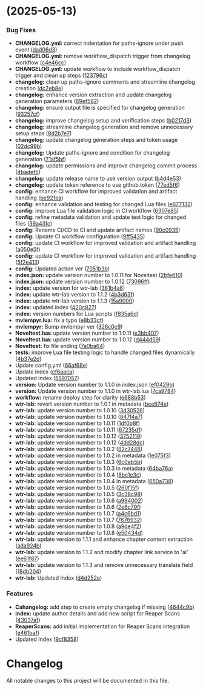 #  (2025-05-13)


### Bug Fixes

* **CHANGELOG.yml:** correct indentation for paths-ignore under push event ([dad06d3](https://github.com/Fasih-ur-Rehman45/Ext_test/commit/dad06d332995a27b26a47f5d882203807f2fcb8b))
* **CHANGELOG.yml:** remove workflow_dispatch trigger from changelog workflow ([c4e46cc](https://github.com/Fasih-ur-Rehman45/Ext_test/commit/c4e46ccbb56503c20c9a57ca9e4d8ddb960b98e5))
* **CHANGELOG.yml:** update workflow to include workflow_dispatch trigger and clean up steps ([123796c](https://github.com/Fasih-ur-Rehman45/Ext_test/commit/123796c3b6b1b1ea3395e13d26f2c2250b480608))
* **changelog:** clean up paths-ignore comments and streamline changelog creation ([dc2eb8e](https://github.com/Fasih-ur-Rehman45/Ext_test/commit/dc2eb8e8b705b999a4a56ac939d55a922fd1adb0))
* **changelog:** enhance version extraction and update changelog generation parameters ([69ef582](https://github.com/Fasih-ur-Rehman45/Ext_test/commit/69ef582d737e2c2e14de4d971601a84d7aa9230e))
* **changelog:** ensure output file is specified for changelog generation ([93257cf](https://github.com/Fasih-ur-Rehman45/Ext_test/commit/93257cf5f33e111cfa4c0c80b71b998afddf28e5))
* **changelog:** improve changelog setup and verification steps ([b0217d3](https://github.com/Fasih-ur-Rehman45/Ext_test/commit/b0217d3db2cefd52f67396000abddec7d6b19d56))
* **changelog:** streamline changelog generation and remove unnecessary setup steps ([8d2b7e7](https://github.com/Fasih-ur-Rehman45/Ext_test/commit/8d2b7e75cfbbf40d2cc8e438b7e53351e27ea8a0))
* **changelog:** update changelog generation steps and token usage ([02dc99b](https://github.com/Fasih-ur-Rehman45/Ext_test/commit/02dc99b71406545a89f364368e439414ce7b9536))
* **changelog:** Update paths-ignore and condition for changelog generation ([71af5bf](https://github.com/Fasih-ur-Rehman45/Ext_test/commit/71af5bf38c6574ade67132fcb65e961950e867df))
* **changelog:** update permissions and improve changelog commit process ([4badef5](https://github.com/Fasih-ur-Rehman45/Ext_test/commit/4badef5c1e10d0d72dcd9c000979c716ef7cf616))
* **changelog:** update release name to use version output ([b4d4e53](https://github.com/Fasih-ur-Rehman45/Ext_test/commit/b4d4e53d2d680860a1c7843d5b562df96c7f41cd))
* **changelog:** update token reference to use github.token ([77ed5f6](https://github.com/Fasih-ur-Rehman45/Ext_test/commit/77ed5f6c7ba7b999b905f49721545b1625342e5a))
* **config:** enhance CI workflow for improved validation and artifact handling ([be921ea](https://github.com/Fasih-ur-Rehman45/Ext_test/commit/be921eae7a97895b6ef71bbaeab50bb4dbeb7039))
* **config:** enhance validation and testing for changed Lua files ([e677132](https://github.com/Fasih-ur-Rehman45/Ext_test/commit/e677132dfcff65489bdec26ad2f97b126796d19e))
* **config:** improve Lua file validation logic in CI workflow ([6307e85](https://github.com/Fasih-ur-Rehman45/Ext_test/commit/6307e85a2e5c39a98cbcbaa4484990556f68c297))
* **config:** refine metadata validation and update test logic for changed files ([39a43fc](https://github.com/Fasih-ur-Rehman45/Ext_test/commit/39a43fc450eec957cc085c17adc13c4beaf29375))
* **config:** Rename CI/CD to CI and update artifact names ([90c0935](https://github.com/Fasih-ur-Rehman45/Ext_test/commit/90c09356c8e2dc5bda8be7406db219486926ee1a))
* **config:** Update CI workflow configuration ([9ff5435](https://github.com/Fasih-ur-Rehman45/Ext_test/commit/9ff54359567a41a3dab72b7017872a9307ee3262))
* **config:** update CI workflow for improved validation and artifact handling ([a050e5f](https://github.com/Fasih-ur-Rehman45/Ext_test/commit/a050e5f82b323cf313889521afe3c600b89e6769))
* **config:** update CI workflow for improved validation and artifact handling ([5f2e413](https://github.com/Fasih-ur-Rehman45/Ext_test/commit/5f2e41394d98ab32abdd595f90feb6084e0bbb75))
* **config:** Updated action ver ([7051b3b](https://github.com/Fasih-ur-Rehman45/Ext_test/commit/7051b3b4ffa641fdd5e44543824624d5076445d8))
* **index.json:** update version number to 1.0.11 for Noveltest ([2bfe610](https://github.com/Fasih-ur-Rehman45/Ext_test/commit/2bfe610cbac1d5a563954731ecd1f13bc98f59ef))
* **index.json:** update version number to 1.0.12 ([73096ff](https://github.com/Fasih-ur-Rehman45/Ext_test/commit/73096ffcf15e3b155f9dd213b2c269aa13357fca))
* **index:** update version for wtr-lab ([381b4a8](https://github.com/Fasih-ur-Rehman45/Ext_test/commit/381b4a8436197d277866f138f640a9ee035bda9b))
* **index:** update wtr-lab version to 1.1.2 ([4b3d63f](https://github.com/Fasih-ur-Rehman45/Ext_test/commit/4b3d63f90060ca5b3bb43964703d7c800430038a))
* **index:** update wtr-lab version to 1.1.3 ([15a9000](https://github.com/Fasih-ur-Rehman45/Ext_test/commit/15a9000b78cbb5491365497175f6c27f755b9c4b))
* **index:** updated index ([420c827](https://github.com/Fasih-ur-Rehman45/Ext_test/commit/420c827a7a7b3774b501fc83e32d0089ec26f09e))
* **index:** version numbers for Lua scripts ([f835a6d](https://github.com/Fasih-ur-Rehman45/Ext_test/commit/f835a6d767aba3589cead3ce4784ce6ba10c40b6))
* **mvlempyr.lua:** fix a typo ([e8b33cf](https://github.com/Fasih-ur-Rehman45/Ext_test/commit/e8b33cf7844451b7685a6f6cfc9a1874e0b3c879))
* **mvlempyr:** Bump mvlempyr ver ([326c0c9](https://github.com/Fasih-ur-Rehman45/Ext_test/commit/326c0c9c1d6603b30a9c30dc12b55d71b1032646))
* **Noveltest.lua:** update version number to 1.0.11 ([e3bb407](https://github.com/Fasih-ur-Rehman45/Ext_test/commit/e3bb4079f112a850c2d384b9e5d0f268b1237a81))
* **Noveltest.lua:** update version number to 1.0.12 ([d444d59](https://github.com/Fasih-ur-Rehman45/Ext_test/commit/d444d59ff0b0cbb4e333729211d79152835af78d))
* **Noveltest:** fix file ending ([7a0ba64](https://github.com/Fasih-ur-Rehman45/Ext_test/commit/7a0ba644508afb0b841fd2decfce79c1e8ec83f5))
* **tests:** improve Lua file testing logic to handle changed files dynamically ([4b37e2d](https://github.com/Fasih-ur-Rehman45/Ext_test/commit/4b37e2d78a02024c49918c98a1b016a9652ddbe4))
* Update config.yml ([66af68e](https://github.com/Fasih-ur-Rehman45/Ext_test/commit/66af68e90991d7d93bb2fce943ea9e0a652a6256))
* Update index ([cf6aaca](https://github.com/Fasih-ur-Rehman45/Ext_test/commit/cf6aacac101fa921e7a26296230171c5d120d990))
* Updated index ([5597057](https://github.com/Fasih-ur-Rehman45/Ext_test/commit/5597057f308408d9ab321d3f1c91f69f02ff46d1))
* **version:** Update version number to 1.1.0  in index.json ([ef0429b](https://github.com/Fasih-ur-Rehman45/Ext_test/commit/ef0429bc7d63a16342270c41b5fe5ee70e235808))
* **version:** Update version number to 1.1.0 in wtr-lab.lua ([7ca9784](https://github.com/Fasih-ur-Rehman45/Ext_test/commit/7ca97846cb4b669fe2af91d6c9857b3809a1d6ea))
* **workflow:** rename deploy step for clarity ([e688b53](https://github.com/Fasih-ur-Rehman45/Ext_test/commit/e688b53988d6bfcac5808bc32d982dd281b1a403))
* **wtr-lab:** revert version number to 1.0.1 in metadata ([bee674e](https://github.com/Fasih-ur-Rehman45/Ext_test/commit/bee674eccf4c18d8f68616fbff8f2db66da57113))
* **wtr-lab:** update version number to 1.0.10 ([3d30526](https://github.com/Fasih-ur-Rehman45/Ext_test/commit/3d30526b4d3ebbe6bb41a060e77bd439e7c61287))
* **wtr-lab:** update version number to 1.0.10 ([847f4a7](https://github.com/Fasih-ur-Rehman45/Ext_test/commit/847f4a7641f725e660e6143d91074707eed2c062))
* **wtr-lab:** update version number to 1.0.11 ([1df0b8f](https://github.com/Fasih-ur-Rehman45/Ext_test/commit/1df0b8f236ab343124ca082bcd4e53dc4c30748d))
* **wtr-lab:** update version number to 1.0.11 ([67235d1](https://github.com/Fasih-ur-Rehman45/Ext_test/commit/67235d1c805040d09332c51f8fe7e85f48a72f7b))
* **wtr-lab:** update version number to 1.0.12 ([3752119](https://github.com/Fasih-ur-Rehman45/Ext_test/commit/375211935863446d86f427b47f27036d43d2c15f))
* **wtr-lab:** update version number to 1.0.12 ([4dd28dc](https://github.com/Fasih-ur-Rehman45/Ext_test/commit/4dd28dc146e652e3833d58f2dfcec2a81b436940))
* **wtr-lab:** update version number to 1.0.2 ([82c7448](https://github.com/Fasih-ur-Rehman45/Ext_test/commit/82c7448a70cd25321e1e7f16b0bc7f4534a6f395))
* **wtr-lab:** update version number to 1.0.2 in metadata ([1e075f3](https://github.com/Fasih-ur-Rehman45/Ext_test/commit/1e075f363cea021cc73c5b413977163c5995ffc1))
* **wtr-lab:** update version number to 1.0.3 ([6c0eb5b](https://github.com/Fasih-ur-Rehman45/Ext_test/commit/6c0eb5b62b3854198b2614f8979e0da8a7847ade))
* **wtr-lab:** update version number to 1.0.3 in metadata ([64ba76a](https://github.com/Fasih-ur-Rehman45/Ext_test/commit/64ba76afd634cf49abc09b53b06cac6b9b854a8f))
* **wtr-lab:** update version number to 1.0.4 ([8bc1e3c](https://github.com/Fasih-ur-Rehman45/Ext_test/commit/8bc1e3cd0323884dad30b73338a67ba81109c5df))
* **wtr-lab:** update version number to 1.0.4 in metadata ([650a738](https://github.com/Fasih-ur-Rehman45/Ext_test/commit/650a7383263edf5174e3bcb64dde29c59a5c1d1c))
* **wtr-lab:** update version number to 1.0.5 ([260f15f](https://github.com/Fasih-ur-Rehman45/Ext_test/commit/260f15f0bd1163b1e576ce06dea85d4b1dc493dc))
* **wtr-lab:** update version number to 1.0.5 ([3c38c98](https://github.com/Fasih-ur-Rehman45/Ext_test/commit/3c38c98b13d01cb0b81160257d63d4194b900c69))
* **wtr-lab:** update version number to 1.0.6 ([a994002](https://github.com/Fasih-ur-Rehman45/Ext_test/commit/a994002167a94c2c834d0dd1fd64409184fb9192))
* **wtr-lab:** update version number to 1.0.6 ([2e6c79f](https://github.com/Fasih-ur-Rehman45/Ext_test/commit/2e6c79f9c787f5cca482817af80550449ef09b69))
* **wtr-lab:** update version number to 1.0.7 ([a4c6bd1](https://github.com/Fasih-ur-Rehman45/Ext_test/commit/a4c6bd13fe270ac564d150ee8f9bc990df15fe10))
* **wtr-lab:** update version number to 1.0.7 ([7676932](https://github.com/Fasih-ur-Rehman45/Ext_test/commit/76769320677eab143c460c16b5c95d3e736af033))
* **wtr-lab:** update version number to 1.0.8 ([a9de4f2](https://github.com/Fasih-ur-Rehman45/Ext_test/commit/a9de4f2f5e55befd1e7ec077482c8b7602e15abe))
* **wtr-lab:** update version number to 1.0.8 ([e50434d](https://github.com/Fasih-ur-Rehman45/Ext_test/commit/e50434d86c33497367f92c428e0bf64d8f143c19))
* **wtr-lab:** update version to 1.1.1 and enhance chapter content extraction ([ada924b](https://github.com/Fasih-ur-Rehman45/Ext_test/commit/ada924bffe4254341630ffa8b80339ece6057696))
* **wtr-lab:** update version to 1.1.2 and modify chapter link service to 'ai' ([ee61f87](https://github.com/Fasih-ur-Rehman45/Ext_test/commit/ee61f879dc858578ac3e933cf03ec2b417bde4e5))
* **wtr-lab:** update version to 1.1.3 and remove unnecessary translate field ([18db204](https://github.com/Fasih-ur-Rehman45/Ext_test/commit/18db204dc2eea8af3529216d736b86b0e1e890eb))
* **wtr-lab:** Updated Index ([d4d252e](https://github.com/Fasih-ur-Rehman45/Ext_test/commit/d4d252e2d023c5ffc1d83e28f315ff37ee7686a7))


### Features

* **Cahangelog:** add step to create empty changelog if missing ([4644c9b](https://github.com/Fasih-ur-Rehman45/Ext_test/commit/4644c9bb54d674971f4c47d516bb00999bb2a95c))
* **index:** update author details and add new script for Reaper Scans ([43037af](https://github.com/Fasih-ur-Rehman45/Ext_test/commit/43037af382b4d19ae5b169f30431940c6b92e1a5))
* **ReaperScans:** add initial implementation for Reaper Scans integration ([e461baf](https://github.com/Fasih-ur-Rehman45/Ext_test/commit/e461baf6f3b49e3b534e88df0d7fdc73096e150e))
* Updated Index ([9cf8358](https://github.com/Fasih-ur-Rehman45/Ext_test/commit/9cf8358da04e7aa4e2f6ce27642113081e231d67))



# Changelog

All notable changes to this project will be documented in this file.
